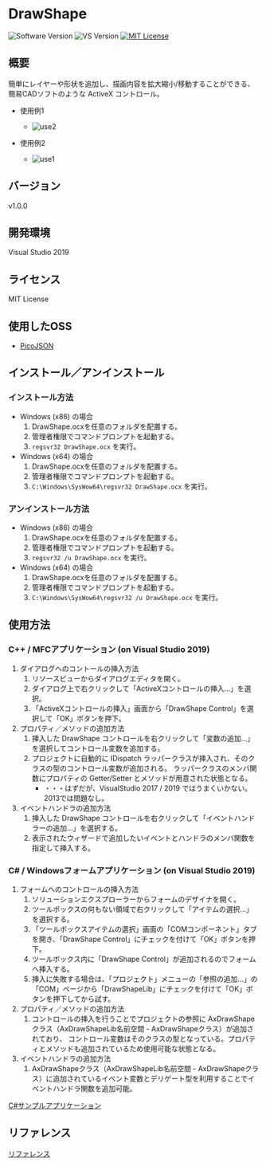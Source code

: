 DrawShape
===

![Software Version](http://img.shields.io/badge/Version-v1.0.0-green.svg?style=flat)
![VS Version](http://img.shields.io/badge/VisualStudio-2019-blue.svg?style=flat)
[![MIT License](http://img.shields.io/badge/license-MIT-blue.svg?style=flat)](LICENSE)

## 概要
簡単にレイヤーや形状を追加し、描画内容を拡大縮小/移動することができる、簡易CADソフトのような ActiveX コントロール。  

- 使用例1
    - ![use2](https://user-images.githubusercontent.com/18702413/71414988-ecee1100-269c-11ea-895c-096abe43e30e.png)

- 使用例2
    - ![use1](https://user-images.githubusercontent.com/18702413/71182037-ac674f80-22b8-11ea-8676-d9a71077a38e.gif)

## バージョン
v1.0.0

## 開発環境
Visual Studio 2019

## ライセンス
MIT License

## 使用したOSS
- [PicoJSON](https://github.com/kazuho/picojson)

## インストール／アンインストール
### インストール方法
- Windows (x86) の場合
    1. DrawShape.ocxを任意のフォルダを配置する。
    2. 管理者権限でコマンドプロンプトを起動する。
    3. `regsvr32 DrawShape.ocx` を実行。
- Windows (x64) の場合
    1. DrawShape.ocxを任意のフォルダを配置する。
    2. 管理者権限でコマンドプロンプトを起動する。
    3. `C:\Windows\SysWow64\regsvr32 DrawShape.ocx` を実行。

### アンインストール方法
- Windows (x86) の場合
    1. DrawShape.ocxを任意のフォルダを配置する。
    2. 管理者権限でコマンドプロンプトを起動する。
    3. `regsvr32 /u DrawShape.ocx` を実行。
- Windows (x64) の場合
    1. DrawShape.ocxを任意のフォルダを配置する。
    2. 管理者権限でコマンドプロンプトを起動する。
    3. `C:\Windows\SysWow64\regsvr32 /u DrawShape.ocx` を実行。

## 使用方法
### C++ / MFCアプリケーション (on Visual Studio 2019)
1. ダイアログへのコントールの挿入方法
    1. リソースビューからダイアログエディタを開く。
    2. ダイアログ上で右クリックして「ActiveXコントロールの挿入...」を選択。
    3. 「ActiveXコントロールの挿入」画面から「DrawShape Control」を選択して「OK」ボタンを押下。
2. プロパティ／メソッドの追加方法
    1. 挿入した DrawShape コントロールを右クリックして「変数の追加...」を選択してコントロール変数を追加する。
    2. プロジェクトに自動的に IDispatch ラッパークラスが挿入され、そのクラスの型のコントロール変数が追加される。
       ラッパークラスのメンバ関数にプロパティの Getter/Setter とメソッドが用意された状態となる。
        - ・・・はずだが、VisualStudio 2017 / 2019 ではうまくいかない。2013では問題なし。
3. イベントハンドラの追加方法
    1. 挿入した DrawShape コントロールを右クリックして「イベントハンドラーの追加...」を選択する。
    2. 表示されたウィザードで追加したいイベントとハンドラのメンバ関数を指定して挿入する。

### C# / Windowsフォームアプリケーション (on Visual Studio 2019)
1. フォームへのコントロールの挿入方法
    1. ソリューションエクスプローラーからフォームのデザイナを開く。
    2. ツールボックスの何もない領域で右クリックして「アイテムの選択...」を選択する。
    3. 「ツールボックスアイテムの選択」画面の「COMコンポーネント」タブを開き、「DrawShape Control」にチェックを付けて「OK」ボタンを押下。
    4. ツールボックス内に「DrawShape Control」が追加されるのでフォームへ挿入する。
    5. 挿入に失敗する場合は、「プロジェクト」メニューの「参照の追加...」の「COM」ページから「DrawShapeLib」にチェックを付けて「OK」ボタンを押下してから試す。
2. プロパティ／メソッドの追加方法
    1. コントロールの挿入を行うことでプロジェクトの参照に AxDrawShapeクラス（AxDrawShapeLib名前空間 - AxDrawShapeクラス）が追加されており、
       コントロール変数はそのクラスの型となっている。プロパティとメソッドも追加されているため使用可能な状態となる。
3. イベントハンドラの追加方法
    1. AxDrawShapeクラス（AxDrawShapeLib名前空間 - AxDrawShapeクラス）に追加されているイベント変数とデリゲート型を利用することでイベントハンドラ関数を追加可能。

[C#サンプルアプリケーション](/DrawShapeTest)

## リファレンス
[リファレンス](REFERENCE.md)
